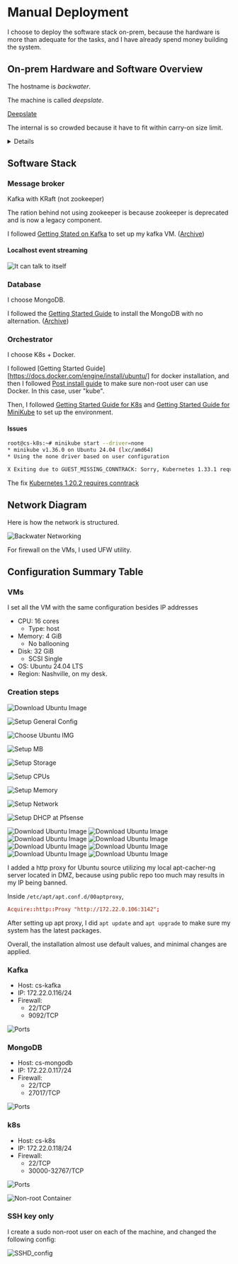 # Manual Deployment

I choose to deploy the software stack on-prem, because the hardware is more than adequate for the tasks, and I have already spend money building the system.

## On-prem Hardware and Software Overview

The hostname is *backwater*.

The machine is called *deepslate*.

[Deepslate](./assets/photos/deepslate.jpg)

The internal is so crowded because it have to fit within carry-on size limit.

<details>

### Hardware

- CPU: EPYC 7K62
- Memory: 32G x8 3200 MT/s RECC
- Networking:
    - Intel X550 10G ethernet controller
    - Intel I210 1G ethernet controller
    - Mellanox Connect X-3 10G ethernet controller
    - Intel AX210 WiFi card
- GPU: AMD RX 7900 XT 20GB
- Storage: (openZFS)
    - rpool (mirrored)
        - Intel Optane Memory M10 16G x2
    - HA-low_IO (mirrored)
        - Intel Pro 5250s 128G x2
    - HA-high_IO (raid-z1)
        - Netlist D1552 1.92T x3
        - Gigabyte GP-AG42TB 2T
    - Things_I_do_not_care (strip)
        - Netlist D1552 3.2T

### Software

- Platform
    - Proxmox VE (8.4.12)
        - Debian 12
        - Kernel: 6.14.8-2-bpo12-pve
        - Qemu: 9.2.0
- Network management
    - Pfsense (2.8.0)
        - FreeBSD 15

### Fun stuffs

I have a dual socket Xeon E5 V3 server at home running Engineering Sample CPUs, and never had any issues. No one thought about cooling server CPUs with water block back then, and I could not buy compatible mounting brackets for those CPUs, so I zip-tied the water blocks to the socket, and it worked great.
</details>

## Software Stack

### Message broker

Kafka with KRaft (not zookeeper)

The ration behind not using zookeeper is because zookeeper is deprecated and is now a legacy component.

I followed [Getting Stated on Kafka](https://kafka.apache.org/quickstart) to set up my kafka VM. ([Archive](./guides-snapshot/ApacheKafka-quick_start_guide.html))

#### Localhost event streaming

![It can talk to itself](./assets/screenshots/progress/kafka-localhost_talking.png)

### Database

I choose MongoDB.

I followed the [Getting Started Guide](https://www.mongodb.com/docs/manual/tutorial/install-mongodb-on-ubuntu/) to install the MongoDB with no alternation. ([Archive](./guides-snapshot/MongoDB-quick_start_guide.html))

### Orchestrator

I choose K8s + Docker.

I followed [Getting Started Guide][https://docs.docker.com/engine/install/ubuntu/] for docker installation, and then I followed [Post install guide](https://docs.docker.com/engine/install/linux-postinstall/) to make sure non-root user can use Docker. In this case, user "kube".

Then, I followed [Getting Started Guide for K8s](https://kubernetes.io/docs/tasks/tools/install-kubectl-linux/#install-using-native-package-management) and [Getting Started Guide for MiniKube](https://minikube.sigs.k8s.io/docs/start/?arch=%2Flinux%2Fx86-64%2Fstable%2Fbinary+download) to set up the environment.

#### Issues

```bash
root@cs-k8s:~# minikube start --driver=none
* minikube v1.36.0 on Ubuntu 24.04 (lxc/amd64)
* Using the none driver based on user configuration

X Exiting due to GUEST_MISSING_CONNTRACK: Sorry, Kubernetes 1.33.1 requires crictl to be installed in root's path
```

The fix [Kubernetes 1.20.2 requires conntrack](https://github.com/manusa/actions-setup-minikube/issues/33#issuecomment-2124606541)

## Network Diagram

Here is how the network is structured.

![Backwater Networking](./assets/Networking@Backwater.png)

For firewall on the VMs, I used UFW utility.

## Configuration Summary Table

### VMs

I set all the VM with the same configuration besides IP addresses

- CPU: 16 cores
    - Type: host
- Memory: 4 GiB
    - No ballooning
- Disk: 32 GiB
    - SCSI Single
- OS: Ubuntu 24.04 LTS
- Region: Nashville, on my desk.

### Creation steps

![Download Ubuntu Image](./assets/screenshots/VM_setup/0.png)

![Setup General Config](./assets/screenshots/VM_setup/1.png)

![Choose Ubuntu IMG](./assets/screenshots/VM_setup/2.png)

![Setup MB](./assets/screenshots/VM_setup/3.png)

![Setup Storage](./assets/screenshots/VM_setup/4.png)

![Setup CPUs](./assets/screenshots/VM_setup/5.png)

![Setup Memory](./assets/screenshots/VM_setup/6.png)

![Setup Network](./assets/screenshots/VM_setup/7.png)

![Setup DHCP at Pfsense](./assets/screenshots/VM_setup/8.png)

![Download Ubuntu Image](./assets/screenshots/VM_setup/9.png)
![Download Ubuntu Image](./assets/screenshots/VM_setup/10.png)
![Download Ubuntu Image](./assets/screenshots/VM_setup/11.png)
![Download Ubuntu Image](./assets/screenshots/VM_setup/12.png)
![Download Ubuntu Image](./assets/screenshots/VM_setup/13.png)
![Download Ubuntu Image](./assets/screenshots/VM_setup/14.png)
![Download Ubuntu Image](./assets/screenshots/VM_setup/15.png)
![Download Ubuntu Image](./assets/screenshots/VM_setup/16.png)

I added a http proxy for Ubuntu source utilizing my local apt-cacher-ng server located in DMZ, because using public repo too much may results in my IP being banned.

Inside `/etc/apt/apt.conf.d/00aptproxy`,

```conf
Acquire::http::Proxy "http://172.22.0.106:3142";
```

After setting up apt proxy, I did `apt update` and `apt upgrade` to make sure my system has the latest packages.

Overall, the installation almost use default values, and minimal changes are applied.

### Kafka

- Host: cs-kafka
- IP: 172.22.0.116/24
- Firewall:
    - 22/TCP
    - 9092/TCP

![Ports](./assets/screenshots/security/kafka.png)

### MongoDB

- Host: cs-mongodb
- IP: 172.22.0.117/24
- Firewall:
    - 22/TCP
    - 27017/TCP

![Ports](./assets/screenshots/security/mongodb.png)

### k8s

- Host: cs-k8s
- IP: 172.22.0.118/24
- Firewall:
    - 22/TCP
    - 30000-32767/TCP

![Ports](./assets/screenshots/security/k8s.png)

![Non-root Container](./assets/screenshots/security/non-root_container.png)

### SSH key only

I create a sudo non-root user on each of the machine, and changed the following config:

![SSHD_config](./assets/screenshots/security/shhd_config.png)